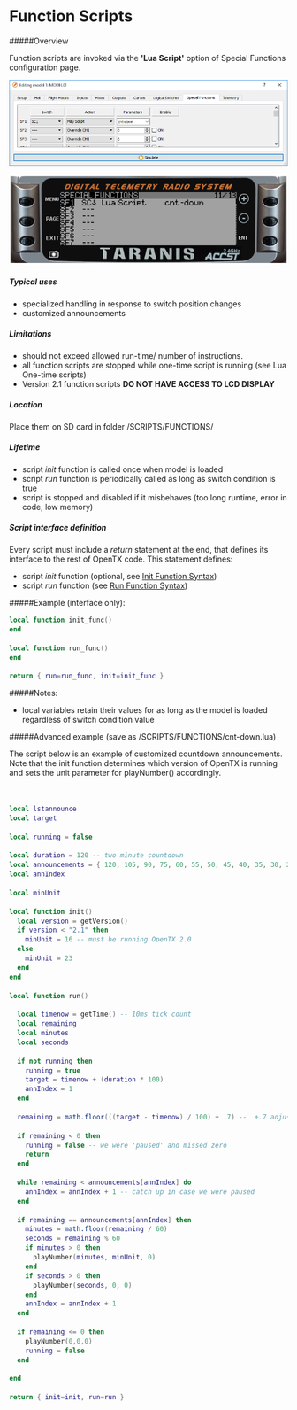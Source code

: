 # Function Scripts

#####Overview

Function scripts are invoked via the **'Lua Script'** option of Special Functions configuration page.

![Companion Special Functions Window](CompanionSpecialFunctions.png)

![Taranis Special Functions Display](RadioSpecialFunctions.png)

##### Typical uses

* specialized handling in response to switch position changes
* customized announcements

##### Limitations

* should not exceed allowed run-time/ number of instructions.
* all function scripts are stopped while one-time script is running (see Lua One-time scripts)
* Version 2.1 function scripts **DO NOT HAVE ACCESS TO LCD DISPLAY**

##### Location

Place them on SD card in folder /SCRIPTS/FUNCTIONS/

##### Lifetime

* script *init* function is called once when model is loaded
* script *run* function is periodically called as long as switch condition is true
* script is stopped and disabled if it misbehaves (too long runtime, error in code, low memory)


##### Script interface definition

Every script must include a *return* statement at the end, that defines its interface to the rest of OpenTX code. This statement defines:
* script *init* function (optional, see [Init Function Syntax](init_function_syntax.md))
* script *run* function (see [Run Function Syntax](run_function_syntax.md))

#####Example (interface only):
```lua
local function init_func()
end

local function run_func()
end

return { run=run_func, init=init_func }
```

#####Notes:
* local variables retain their values for as long as the model is loaded regardless of switch condition value
 

#####Advanced example (save as /SCRIPTS/FUNCTIONS/cnt-down.lua)

The script below is an example of customized countdown announcements. Note that the init function determines which version of OpenTX is running and sets the unit parameter for playNumber() accordingly.

```lua


local lstannounce
local target

local running = false

local duration = 120 -- two minute countdown
local announcements = { 120, 105, 90, 75, 60, 55, 50, 45, 40, 35, 30, 29, 28, 27, 26, 25, 24, 23, 22, 21, 20, 19, 18, 17, 16, 15, 14, 13, 12, 11, 10, 9, 8, 7, 6, 5, 4, 3, 2, 1, 0}
local annIndex

local minUnit

local function init()
  local version = getVersion()
  if version < "2.1" then
    minUnit = 16 -- must be running OpenTX 2.0
  else
    minUnit = 23
  end
end

local function run()
  
  local timenow = getTime() -- 10ms tick count
  local remaining
  local minutes
  local seconds
  
  if not running then
    running = true
    target = timenow + (duration * 100)
    annIndex = 1
  end
  
  remaining = math.floor(((target - timenow) / 100) + .7) --  +.7 adjust for announcement lag
  
  if remaining < 0 then
    running = false -- we were 'paused' and missed zero
    return
  end
  
  while remaining < announcements[annIndex] do
    annIndex = annIndex + 1 -- catch up in case we were paused
  end
    
  if remaining == announcements[annIndex] then
    minutes = math.floor(remaining / 60)
    seconds = remaining % 60
    if minutes > 0 then
      playNumber(minutes, minUnit, 0)
    end
    if seconds > 0 then
      playNumber(seconds, 0, 0)
    end
    annIndex = annIndex + 1
  end
  
  if remaining <= 0 then
    playNumber(0,0,0)
    running = false
  end

end

return { init=init, run=run }
```


